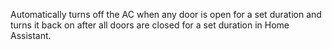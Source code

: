 Automatically turns off the AC when any door is open for a set duration and turns it back on after all doors are closed for a set duration in Home Assistant.
